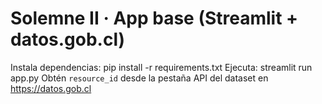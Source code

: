 
# Solemne II · App base (Streamlit + datos.gob.cl)
Instala dependencias:
    pip install -r requirements.txt
Ejecuta:
    streamlit run app.py
Obtén `resource_id` desde la pestaña API del dataset en https://datos.gob.cl
